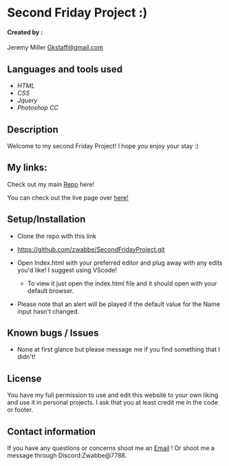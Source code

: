 # Second Friday Project :) 




#### Created by :

Jeremy Miller 
<Gkstaff@gmail.com>

## Languages and tools used

* _HTML_
* _CSS_
* _Jquery_
* _Photoshop CC_



## Description 

Welcome to my second Friday Project! I hope you enjoy your stay :)


## My links:

Check out my main [Repo](https://github.com/zwabbe/) here!

You can check out the live page over [here!](https://zwabbe.github.io/SecondFridayProject/)
 



## Setup/Installation 

* Clone the repo with this link 
 * https://github.com/zwabbe/SecondFridayProject.git
* Open Index.html with your preferred editor and plug away with any edits you'd like! I suggest using VScode! 
  * To view it just open the index.html file and it should open with your default browser.

* Please note that an alert will be played if the default value for the Name input hasn't changed. 

## Known bugs / Issues

* None at first glance but please message me if you find something that I didn't! 

## License 

You have my full permission to use and edit this website to your own liking and use it in personal projects. I ask that you at least credit me in the code or footer. 

## Contact information

If you have any questions or concerns shoot me an [Email](mailto:gkstaff@gmail.com) ! Or shoot me a message through Discord:Zwabbe@7788.
